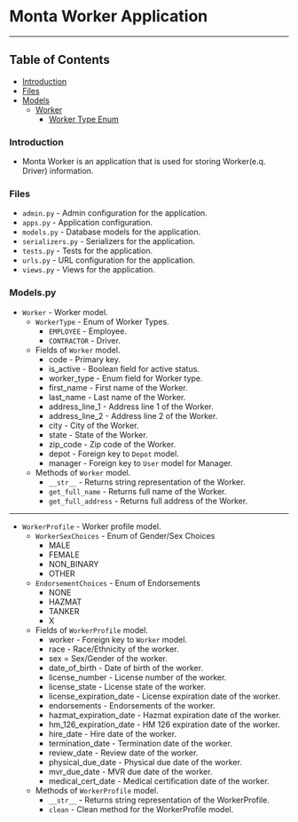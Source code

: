 # Monta Worker Application

----

## Table of Contents

- [Introduction](#introduction)
- [Files](#files)
- [Models](#models)
    - [Worker](#WorkerModel)
        - [Worker Type Enum](#WorkerType)

### Introduction <a name="introduction"></a>

- Monta Worker is an application that is used for storing Worker(e.q. Driver) information.

### Files <a name="files"></a>

- `admin.py` - Admin configuration for the application.
- `apps.py` - Application configuration.
- `models.py` - Database models for the application.
- `serializers.py` - Serializers for the application.
- `tests.py` - Tests for the application.
- `urls.py` - URL configuration for the application.
- `views.py` - Views for the application.

### Models.py <a name="models"></a>

- `Worker` - Worker model. <a name="WorkerModel"></a>
    - `WorkerType` - Enum of Worker Types. <a name="WorkerType"></a>
        - `EMPLOYEE` - Employee.
        - `CONTRACTOR` - Driver.
    - Fields of `Worker` model.
        - code - Primary key.
        - is_active - Boolean field for active status.
        - worker_type - Enum field for Worker type.
        - first_name - First name of the Worker.
        - last_name - Last name of the Worker.
        - address_line_1 - Address line 1 of the Worker.
        - address_line_2 - Address line 2 of the Worker.
        - city - City of the Worker.
        - state - State of the Worker.
        - zip_code - Zip code of the Worker.
        - depot - Foreign key to `Depot` model.
        - manager - Foreign key to `User` model for Manager.
    - Methods of `Worker` model.
        - `__str__` - Returns string representation of the Worker.
        - `get_full_name` - Returns full name of the Worker.
        - `get_full_address` - Returns full address of the Worker.

----

- `WorkerProfile` - Worker profile model.
    - `WorkerSexChoices` - Enum of Gender/Sex Choices
        - MALE
        - FEMALE
        - NON_BINARY
        - OTHER
    - `EndorsementChoices` - Enum of Endorsements
        - NONE
        - HAZMAT
        - TANKER
        - X
    - Fields of `WorkerProfile` model.
        - worker - Foreign key to `Worker` model.
        - race - Race/Ethnicity of the worker.
        - sex = Sex/Gender of the worker.
        - date_of_birth - Date of birth of the worker.
        - license_number - License number of the worker.
        - license_state - License state of the worker.
        - license_expiration_date - License expiration date of the worker.
        - endorsements - Endorsements of the worker.
        - hazmat_expiration_date - Hazmat expiration date of the worker.
        - hm_126_expiration_date - HM 126 expiration date of the worker.
        - hire_date - Hire date of the worker.
        - termination_date - Termination date of the worker.
        - review_date - Review date of the worker.
        - physical_due_date - Physical due date of the worker.
        - mvr_due_date - MVR due date of the worker.
        - medical_cert_date - Medical certification date of the worker.
    - Methods of `WorkerProfile` model.
        - `__str__` - Returns string representation of the WorkerProfile.
        - `clean` - Clean method for the WorkerProfile model.
